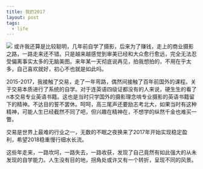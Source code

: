```yaml
---
title: 我的2017
layout: post
tags:
  - life
---
```

![](http://7xvope.com1.z0.glb.clouddn.com/WechatIMG98.jpg)
或许我还算是比较聪明，几年前自学了摄影，后来为了赚钱，走上的商业摄影之路，一路走来还不错。只是越来越感觉到审美已经和大众愈行愈远，完全无法忍受偏离事实太多的无脑美图。来年某一天彻底说再见，拍我想拍的，不用在乎太多，自己喜欢就好，初心不也就是如此吗。

2015-2017，我接触了交易，走了一年弯路，偶然间接触了百年前国外的课程。关于交易本质进行了系统的自学。对于连英语四级证都没有的人来说，硬生生的看了n本交易专业英语书籍。这也是当时只学国外的摄影理念啃专业摄影的英语书籍留下的精神。不达目的誓不罢休。呵呵，高三尾声还要励志考北大，如果当时有这种精神，可能人生已经截然不同了吧，但兴趣在精神在，不想学的纵然千金也难买一瞥。

交易是世界上最难的行业之一，无数的不眠之夜换来了2017年开始实现稳定盈利，希望2018稳重慢行细水长流。

这些年走来，一路坎坷，一路失去，一路收获，发现了自己竟然有如此强大的从未发现的自学能力。人生没有目的地，拐角处或许又有一个转折，呈现不同的风景。


